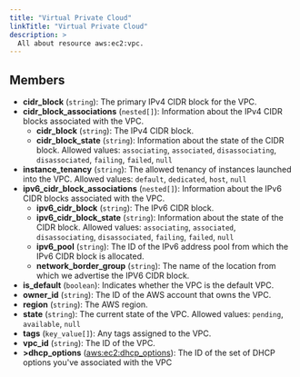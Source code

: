 ```yaml
---
title: "Virtual Private Cloud"
linkTitle: "Virtual Private Cloud"
description: >
  All about resource aws:ec2:vpc.
---
```



## Members
* **cidr_block**
(`string`):
The primary IPv4 CIDR block for the VPC.
* **cidr_block_associations**
(`nested[]`):
Information about the IPv4 CIDR blocks associated with the VPC.
    * **cidr_block**
(`string`):
The IPv4 CIDR block.
    * **cidr_block_state**
(`string`):
Information about the state of the CIDR block.
Allowed values: `associating`, `associated`, `disassociating`, `disassociated`, `failing`, `failed`, `null`
* **instance_tenancy**
(`string`):
The allowed tenancy of instances launched into the VPC.
Allowed values: `default`, `dedicated`, `host`, `null`
* **ipv6_cidr_block_associations**
(`nested[]`):
Information about the IPv6 CIDR blocks associated with the VPC.
    * **ipv6_cidr_block**
(`string`):
The IPv6 CIDR block.
    * **ipv6_cidr_block_state**
(`string`):
Information about the state of the CIDR block.
Allowed values: `associating`, `associated`, `disassociating`, `disassociated`, `failing`, `failed`, `null`
    * **ipv6_pool**
(`string`):
The ID of the IPv6 address pool from which the IPv6 CIDR block is allocated.
    * **network_border_group**
(`string`):
The name of the location from which we advertise the IPV6 CIDR block.
* **is_default**
(`boolean`):
Indicates whether the VPC is the default VPC.
* **owner_id**
(`string`):
The ID of the AWS account that owns the VPC.
* **region**
(`string`):
The AWS region.
* **state**
(`string`):
The current state of the VPC.
Allowed values: `pending`, `available`, `null`
* **tags**
(`key_value[]`):
Any tags assigned to the VPC.
* **vpc_id**
(`string`):
The ID of the VPC.
* **&gt;dhcp_options**
([aws:ec2:dhcp_options](../../aws/ec2_dhcp_options)):
The ID of the set of DHCP options you've associated with the VPC

